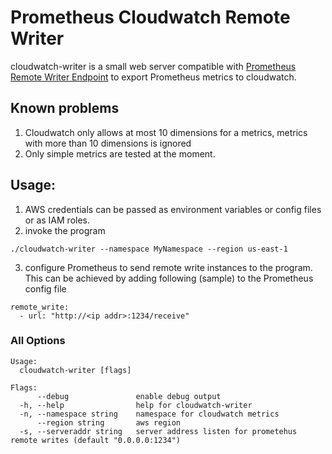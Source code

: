 # Prometheus Cloudwatch Remote Writer

cloudwatch-writer is a small web server compatible with [Prometheus Remote Writer Endpoint](https://prometheus.io/docs/prometheus/latest/configuration/configuration/#<remote_write>) to export Prometheus metrics to cloudwatch.

## Known problems
1. Cloudwatch only allows at most 10 dimensions for a metrics, metrics with more
   than 10 dimensions is ignored
2. Only simple metrics are tested at the moment.

## Usage:
1. AWS credentials can be passed as environment variables or config files or as IAM roles.
2. invoke the program

```
./cloudwatch-writer --namespace MyNamespace --region us-east-1
```

3. configure Prometheus to send remote write instances to the program. This can be achieved by adding following (sample) to the Prometheus config file

```
remote_write:
  - url: "http://<ip addr>:1234/receive"
```


### All Options
```
Usage:
  cloudwatch-writer [flags]

Flags:
      --debug               enable debug output
  -h, --help                help for cloudwatch-writer
  -n, --namespace string    namespace for cloudwatch metrics
      --region string       aws region
  -s, --serveraddr string   server address listen for prometehus remote writes (default "0.0.0.0:1234")
```

